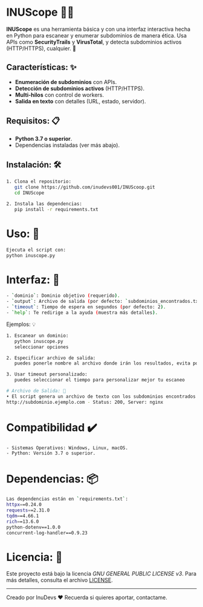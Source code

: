 # INUScope 🕵️‍♂️

**INUScope** es una herramienta básica y con una interfaz interactiva hecha en Python para escanear y enumerar subdominios de manera ética. Usa APIs como **SecurityTrails** y **VirusTotal**, y detecta subdominios activos (HTTP/HTTPS), cualquier. 🚀

## Características: ✨
- **Enumeración de subdominios** con APIs.
- **Detección de subdominios activos** (HTTP/HTTPS).
- **Multi-hilos** con control de workers.
- **Salida en texto** con detalles (URL, estado, servidor).

## Requisitos: 📋
- **Python 3.7 o superior**.
- Dependencias instaladas (ver más abajo).

## Instalación: 🛠️
```bash
1. Clona el repositorio:
   git clone https://github.com/inudevs001/INUScoop.git
   cd INUScope

2. Instala las dependencias:
   pip install -r requirements.txt
```

# Uso: 🚀
```bash
Ejecuta el script con:
python inuscope.py
```

# Interfaz: 🎉
```bash
- `dominio`: Dominio objetivo (requerido).
- `output`: Archivo de salida (por defecto: `subdominios_encontrados.txt`).
- `timeout`: Tiempo de espera en segundos (por defecto: 2).
- `help`: Te redirige a la ayuda (muestra más detalles).
```

Ejemplos: 💡
```bash
1. Escanear un dominio:
   python inuscope.py
   seleccionar opciones

2. Especificar archivo de salida:
   puedes ponerle nombre al archivo donde irán los resultados, evita poner la extensión .txt, ya se reconce.

3. Usar timeout personalizado:
   puedes seleccionar el tiempo para personalizar mejor tu escaneo

# Archivo de Salida: 📄
• El script genera un archivo de texto con los subdominios encontrados. Cada línea contiene:
http://subdominio.ejemplo.com - Status: 200, Server: nginx
```

# Compatibilidad ✔️
```bash
- Sistemas Operativos: Windows, Linux, macOS.
- Python: Versión 3.7 o superior.
```

# Dependencias: 📦
```bash
Las dependencias están en `requirements.txt`:
httpx==0.24.0
requests==2.31.0
tqdm==4.66.1
rich==13.6.0
python-dotenv==1.0.0
concurrent-log-handler==0.9.23
```

# Licencia: 📜

Este proyecto está bajo la licencia *GNU GENERAL PUBLIC LICENSE v3*.
Para más detalles, consulta el archivo [LICENSE](LICENSE).

___

Creado por InuDevs ❤️ Recuerda si quieres aportar, contactame.
